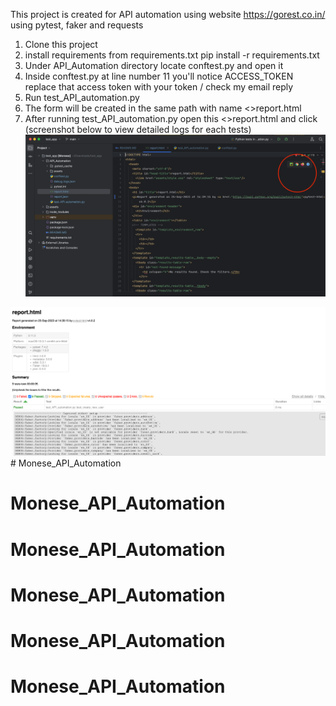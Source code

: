 This project is created for API automation using website
https://gorest.co.in/ using pytest, faker and requests

1. Clone this project
2. install requirements from requirements.txt
   pip install -r requirements.txt
3. Under API_Automation directory locate conftest.py and open it
4. Inside conftest.py at line number 11 you'll notice ACCESS_TOKEN
   replace that access token with your token / check my email reply
5. Run test_API_automation.py 
6. The form will be created in the same path with name <>report.html
7. After running test_API_automation.py open this <>report.html and click (screenshot below to view detailed logs for each tests) 
![img.png](img.png) 

![img_1.png](img_1.png)# Monese_API_Automation
# Monese_API_Automation
# Monese_API_Automation
# Monese_API_Automation
# Monese_API_Automation
# Monese_API_Automation
